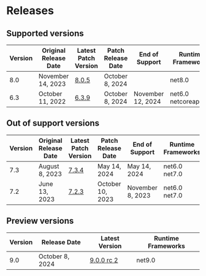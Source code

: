 # Releases

## Supported versions

| Version | Original Release Date | Latest Patch Version | Patch Release Date | End of Support | Runtime Frameworks |
| --- | --- | --- | --- | --- | --- |
| 8.0 | November 14, 2023 | [8.0.5](https://github.com/dotnet/dotnet-monitor/releases/tag/v8.0.5) | October 8, 2024 |  | net8.0 |
| 6.3 | October 11, 2022 | [6.3.9](https://github.com/dotnet/dotnet-monitor/releases/tag/v6.3.9) | October 8, 2024 | November 12, 2024 | net6.0<br/>netcoreapp3.1 |


## Out of support versions

| Version | Original Release Date | Latest Patch Version | Patch Release Date | End of Support | Runtime Frameworks |
| --- | --- | --- | --- | --- | --- |
| 7.3 | August 8, 2023 | [7.3.4](https://github.com/dotnet/dotnet-monitor/releases/tag/v7.3.4) | May 14, 2024 | May 14, 2024 | net6.0<br/>net7.0 |
| 7.2 | June 13, 2023 | [7.2.3](https://github.com/dotnet/dotnet-monitor/releases/tag/v7.2.3) | October 10, 2023 | November 8, 2023 | net6.0<br/>net7.0 |


## Preview versions

| Version | Release Date | Latest Version | Runtime Frameworks |
| --- | --- | --- | --- |
| 9.0 | October 8, 2024 | [9.0.0 rc 2](https://github.com/dotnet/dotnet-monitor/releases/tag/v9.0.0-rc.2.24504.9) | net9.0 |


